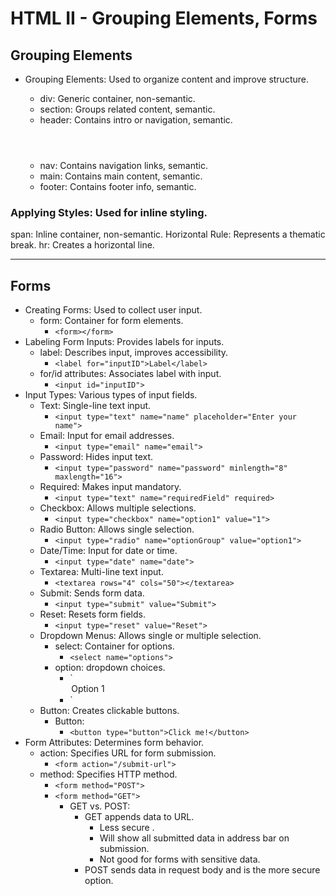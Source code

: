 # HTML II - Grouping Elements, Forms
## Grouping Elements

* Grouping Elements: Used to organize content and improve structure.

    * div: Generic container, non-semantic. <div></div>
    * section: Groups related content, semantic. <section></section>
    * header: Contains intro or navigation, semantic. <header></header>
    * nav: Contains navigation links, semantic. <nav></nav>
    * main: Contains main content, semantic. <main></main>
    * footer: Contains footer info, semantic. <footer></footer>
 
### Applying Styles: Used for inline styling.
span: Inline container, non-semantic. <span style="color:red;"></span>
Horizontal Rule: Represents a thematic break.
hr: Creates a horizontal line. <hr>

## Forms

* Creating Forms: Used to collect user input.
  * form: Container for form elements. 
    * `<form></form>`
* Labeling Form Inputs: Provides labels for inputs.
    * label: Describes input, improves accessibility. 
        * `<label for="inputID">Label</label>`
    * for/id attributes: Associates label with input. 
        * `<input id="inputID">`
* Input Types: Various types of input fields.
    * Text: Single-line text input. 
        * `<input type="text" name="name" placeholder="Enter your name">`
    * Email: Input for email addresses. 
        * `<input type="email" name="email">`
    * Password: Hides input text. 
        * `<input type="password" name="password" minlength="8" maxlength="16">`
    * Required: Makes input mandatory. 
        * `<input type="text" name="requiredField" required>`
    * Checkbox: Allows multiple selections. 
        * `<input type="checkbox" name="option1" value="1">`
    * Radio Button: Allows single selection. 
        * `<input type="radio" name="optionGroup" value="option1">`
    * Date/Time: Input for date or time. 
        * `<input type="date" name="date">`
    * Textarea: Multi-line text input. 
        * `<textarea rows="4" cols="50"></textarea>`
    * Submit: Sends form data. 
        * `<input type="submit" value="Submit">`
    * Reset: Resets form fields. 
        * `<input type="reset" value="Reset">`
    * Dropdown Menus: Allows single or multiple selection.
      * select: Container for options. 
        * `<select name="options">`
      * option: dropdown choices. 
        * `<option value="option1">Option 1</option>
        * </select>`
    * Button: Creates clickable buttons.
      * Button: 
        * `<button type="button">Click me!</button>`
* Form Attributes: Determines form behavior.
    * action: Specifies URL for form submission. 
        * `<form action="/submit-url">`
    * method: Specifies HTTP method. 
        * `<form method="POST">`
        * `<form method="GET">`
          * GET vs. POST: 
            * GET appends data to URL.
              * Less secure .
              * Will show all submitted data in address bar on submission. 
              * Not good for forms with sensitive data.
            * POST sends data in request body and is the more secure option.
